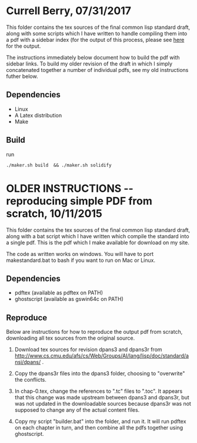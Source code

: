 Currell Berry, 07/31/2017
================================

This folder contains the tex sources of the final common lisp standard draft, along with some scripts which I have written to handle compiling them into a pdf with a sidebar index (for the output of this process, please see [here](http://cvberry.com/downloads/cl-ansi-standard-draft-w-sidebar.pdf) for the output.  

The instructions immediately below document how to build the pdf with sidebar links.  To build my older revision of the draft in which I simply concatenated together a number of individual pdfs, see my old instructions futher below.

Dependencies
---------------------------------
- Linux
- A Latex distribution
- Make

Build
---------------------------------
run 

    ./maker.sh build  && ./maker.sh solidify


OLDER INSTRUCTIONS -- reproducing simple PDF from scratch, 10/11/2015
=================================

This folder contains the tex sources of the final common lisp standard draft, along with a bat script which I have written which compile the standard into a single pdf.  This is the pdf which I make available for download on my site.

The code as written works on windows.  You will have to port makestandard.bat to bash if you want to run on Mac or Linux.

Dependencies
---------------------------------
- pdftex (available as pdftex on PATH)
- ghostscript (available as gswin64c on PATH)

Reproduce
---------------------------------
Below are instructions for how to reproduce the output pdf from scratch, downloading all tex sources from the original source. 

1. Download tex sources for revision dpans3 and dpans3r from http://www.cs.cmu.edu/afs/cs/Web/Groups/AI/lang/lisp/doc/standard/ansi/dpans/ .

2. Copy the dpans3r files into the dpans3 folder, choosing to "overwrite" the conflicts.

3. In chap-0.tex, change the references to ".tc" files to ".toc".  It appears that this change was made upstream between dpans3 and dpans3r, but was not updated in the downloadable sources because dpans3r was not supposed to change any of the actual content files.

4. Copy my script "builder.bat" into the folder, and run it.  It will run pdftex on each chapter in turn, and then combine all the pdfs together using ghostscript. 
